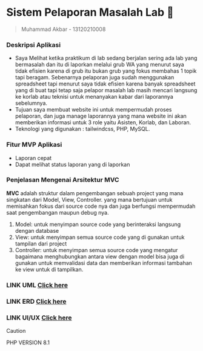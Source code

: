 # Sistem Pelaporan Masalah Lab :memo:

> Muhammad Akbar - 13120210008

### Deskripsi Aplikasi

- Saya Melihat ketika praktikum di lab sedang berjalan sering ada lab yang bermasalah dan itu di laporkan melalui grub WA yang menurut saya tidak efisien karena di grub itu bukan grub yang fokus membahas 1 topik tapi beragam. Sebenarnya pelaporan juga sudah menggunakan spreadsheet tapi menurut saya tidak efisien karena banyak spreadsheet yang di buat tapi tetap saja pelapor masalah lab masih mencari langsung ke korlab atau teknisi untuk menanyakan kabar dari laporannya sebelumnya.
- Tujuan saya membuat website ini untuk mempermudah proses pelaporan, dan juga manage laporannya yang mana website ini akan memberikan informasi untuk 3 role yaitu Asisten, Korlab, dan Laboran.
- Teknologi yang digunakan : tailwindcss, PHP, MySQL.

### Fitur MVP Aplikasi

- Laporan cepat
- Dapat melihat status laporan yang di laporkan

### Penjelasan Mengenai Arsitektur MVC

**MVC** adalah struktur dalam pengembangan sebuah project yang mana singkatan dari Model, View, Controller. yang mana bertujuan untuk memisahkan fokus dari source code nya dan juga berfungsi mempermudah saat pengembangan maupun debug nya.

1. Model: untuk menyimpan source code yang berinteraksi langsung dengan database
2. View: untuk menyimpan semua source code yang di gunakan untuk tampilan dari project
3. Controller: untuk menyimpan semua source code yang mengatur bagaimana menghubungkan antara view dengan model bisa juga di gunakan untuk memvalidasi data dan memberikan informasi tambahan ke view untuk di tampilkan.

### LINK UML [Click here](https://app.diagrams.net/#G1fHoGZfLGiCGUVkeVr7NxvNEyx0g_nebL)

### LINK ERD [Click here](https://app.diagrams.net/#G1fHoGZfLGiCGUVkeVr7NxvNEyx0g_nebL)

### LINK UI/UX [Click here](https://www.figma.com/file/TEg3cPPMmLLneebIlB92ev/ICLabs-websites?type=design&node-id=71%3A5&mode=design&t=Bt0HPMWCH2Udde4K-1)

> [!CAUTION]
> PHP VERSION 8.1
